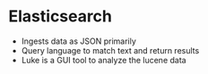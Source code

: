 # Elasticsearch
* Ingests data as JSON primarily
* Query language to match text and return results
* Luke is a GUI tool to analyze the lucene data
